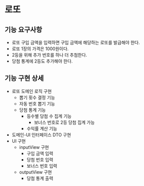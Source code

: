 # 로또

## 기능 요구사항

* 로또 구입 금액을 입력하면 구입 금액에 해당하는 로또를 발급해야 한다.
* 로또 1장의 가격은 1000원이다.
* 2등을 위해 추가 번호를 하나 더 추첨한다.
* 당첨 통계에 2등도 추가해야 한다.

## 기능 구현 상세

* 로또 도메인 로직 구현
    * 뽑기 횟수 결정 기능
    * 자동 번호 뽑기 기능
    * 당첨 통계 기능
        * 등수별 당첨 수 집계 기능
          * 보너스 번호로 2등 당첨 집계 가능
        * 수익률 계산 기능
* 도메인-UI 인터페이스 DTO 구현
* UI 구현
    * inputView 구현
        * 구입 금액 입력
        * 당첨 번호 입력
        * 보너스 번호 입력
    * outputView 구현
        * 당첨 통계 출력